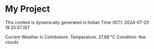 # My Project

This content is dynamically generated in Indian Time (IST): 2024-07-20 19:25:57 IST


Current Weather in Coimbatore:
Temperature: 27.88 °C
Condition: few clouds
